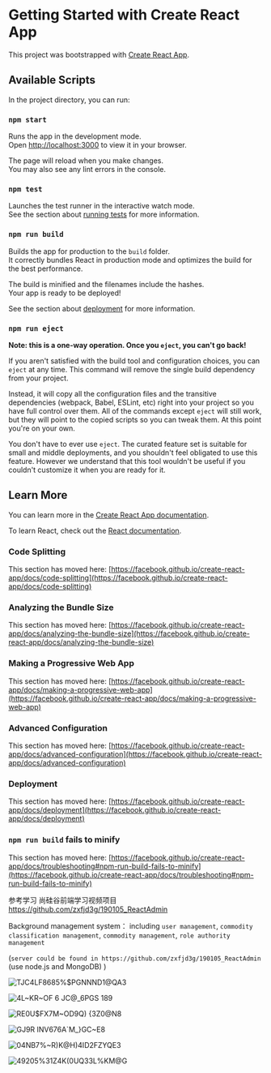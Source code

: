 # Getting Started with Create React App

This project was bootstrapped with [Create React App](https://github.com/facebook/create-react-app).

## Available Scripts

In the project directory, you can run:

### `npm start`

Runs the app in the development mode.\
Open [http://localhost:3000](http://localhost:3000) to view it in your browser.

The page will reload when you make changes.\
You may also see any lint errors in the console.

### `npm test`

Launches the test runner in the interactive watch mode.\
See the section about [running tests](https://facebook.github.io/create-react-app/docs/running-tests) for more information.

### `npm run build`

Builds the app for production to the `build` folder.\
It correctly bundles React in production mode and optimizes the build for the best performance.

The build is minified and the filenames include the hashes.\
Your app is ready to be deployed!

See the section about [deployment](https://facebook.github.io/create-react-app/docs/deployment) for more information.

### `npm run eject`

**Note: this is a one-way operation. Once you `eject`, you can't go back!**

If you aren't satisfied with the build tool and configuration choices, you can `eject` at any time. This command will remove the single build dependency from your project.

Instead, it will copy all the configuration files and the transitive dependencies (webpack, Babel, ESLint, etc) right into your project so you have full control over them. All of the commands except `eject` will still work, but they will point to the copied scripts so you can tweak them. At this point you're on your own.

You don't have to ever use `eject`. The curated feature set is suitable for small and middle deployments, and you shouldn't feel obligated to use this feature. However we understand that this tool wouldn't be useful if you couldn't customize it when you are ready for it.

## Learn More

You can learn more in the [Create React App documentation](https://facebook.github.io/create-react-app/docs/getting-started).

To learn React, check out the [React documentation](https://reactjs.org/).

### Code Splitting

This section has moved here: [https://facebook.github.io/create-react-app/docs/code-splitting](https://facebook.github.io/create-react-app/docs/code-splitting)

### Analyzing the Bundle Size

This section has moved here: [https://facebook.github.io/create-react-app/docs/analyzing-the-bundle-size](https://facebook.github.io/create-react-app/docs/analyzing-the-bundle-size)

### Making a Progressive Web App

This section has moved here: [https://facebook.github.io/create-react-app/docs/making-a-progressive-web-app](https://facebook.github.io/create-react-app/docs/making-a-progressive-web-app)

### Advanced Configuration

This section has moved here: [https://facebook.github.io/create-react-app/docs/advanced-configuration](https://facebook.github.io/create-react-app/docs/advanced-configuration)

### Deployment

This section has moved here: [https://facebook.github.io/create-react-app/docs/deployment](https://facebook.github.io/create-react-app/docs/deployment)

### `npm run build` fails to minify

This section has moved here: [https://facebook.github.io/create-react-app/docs/troubleshooting#npm-run-build-fails-to-minify](https://facebook.github.io/create-react-app/docs/troubleshooting#npm-run-build-fails-to-minify)


参考学习 尚硅谷前端学习视频项目 https://github.com/zxfjd3g/190105_ReactAdmin

Background management system： including `user management`, `commodity classification management`, `commodity management`, `role authority management`

(`server could be found in https://github.com/zxfjd3g/190105_ReactAdmin` (use node.js and MongoDB) )

![TJC4LF8685%$PGNNND1@QA3](https://user-images.githubusercontent.com/74596877/161684931-d819f373-2f74-482e-bfad-f6d6cfdaff57.png)

![4L~KR~OF 6 JC@_6PGS 189](https://user-images.githubusercontent.com/74596877/161684944-9b9af495-bfbf-4359-ac0b-8e1c8e3394af.png)


![RE0U$FX7M~OD9Q) {3Z0@N8](https://user-images.githubusercontent.com/74596877/161684956-c54a692f-a71b-425a-b340-43e8b6d7de21.png)

![`GJ`9R INV676A`M_}GC~E8](https://user-images.githubusercontent.com/74596877/161684972-76117510-0eec-4b9e-abfa-d69b0d3fea07.png)


![04NB7%~R)K@H)4ID2FZYQE3](https://user-images.githubusercontent.com/74596877/161684980-0b3cd5a3-8fa3-4a5e-b1e9-0ce6854292f0.png)

![49205%31Z4K(0UQ33L%KM@G](https://user-images.githubusercontent.com/74596877/161684989-3696befc-b6c4-442c-b0e0-cd84f46ff779.png)

